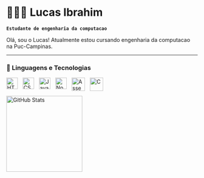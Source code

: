 # 👱🏻‍♂️ Lucas Ibrahim

**`Estudante de engenharia da computacao`**

Olá, sou o Lucas! Atualmente estou cursando engenharia da computacao na Puc-Campinas.

---

### 🤖 Linguagens e Tecnologias

<img 
    align="left" 
    alt="HTML"
    title="HTML" 
    width="30px" 
    style="padding-right: 10px;" 
    src="https://cdn.jsdelivr.net/gh/devicons/devicon@latest/icons/html5/html5-original.svg" 
/>
<img 
    align="left" 
    alt="CSS" 
    title="CSS"
    width="30px" 
    style="padding-right: 10px;" 
    src="https://cdn.jsdelivr.net/gh/devicons/devicon@latest/icons/css3/css3-original.svg" 
/>
<img 
    align="left" 
    alt="JavaScript" 
    title="JavaScript"
    width="30px" 
    style="padding-right: 10px;" 
    src="https://cdn.jsdelivr.net/gh/devicons/devicon@latest/icons/javascript/javascript-original.svg" 
/>
<img 
    align="left" 
    alt="Node Js" 
    title="Node JS"
    width="30px" 
    style="padding-right: 10px;" 
    src="https://cdn.jsdelivr.net/gh/devicons/devicon@latest/icons/nodejs/nodejs-original.svg" 
/>
<img 
    align="left" 
    alt="Assembly x86" 
    title="Assembly x86"
    width="35px" 
    style="padding-right: 10px;" 
    src="https://user-images.githubusercontent.com/96035297/186022424-f96144ad-7b39-4add-a0dc-3c0ec400124f.png" 
/>

<img 
    align="left" 
    alt="C" 
    title="C"
    width="35px" 
    style="padding-right: 10px;" 
    src="https://img.icons8.com/?size=512&id=40670&format=png" 
/>


<br/>
<br/>

<img 
      align="left" 
      alt="GitHub Stats" 
      height="200" 
      src="https://github-readme-stats.vercel.app/api/top-langs/?username=lucas-ibrahim&theme=tokyonight&layout=compact&custom_title=Tecnologias&langs_count=9" 
  />


</p>
